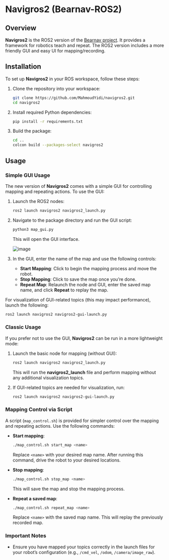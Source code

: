 # Navigros2 (Bearnav-ROS2)

## Overview

**Navigros2** is the ROS2 version of the [Bearnav project](https://github.com/LCAS/bearnav2). It provides a framework for robotics teach and repeat. The ROS2 version includes a more friendly GUI and easy UI for mapping/recording. 

## Installation

To set up **Navigros2** in your ROS workspace, follow these steps:

1. Clone the repository into your workspace:
    ```bash
    git clone https://github.com/MahmoudYidi/navigros2.git
    cd navigros2
    ```

2. Install required Python dependencies:
    ```bash
    pip install -r requirements.txt
    ```

3. Build the package:
    ```bash
    cd ..
    colcon build --packages-select navigros2
    ```

## Usage

### Simple GUI Usage

The new version of **Navigros2** comes with a simple GUI for controlling mapping and repeating actions. To use the GUI:

1. Launch the ROS2 nodes:
    ```bash
    ros2 launch navigros2 navigros2_launch.py
    ```

2. Navigate to the package directory and run the GUI script:
    ```bash
    python3 map_gui.py
    ```

    This will open the GUI interface.

    ![image](https://github.com/user-attachments/assets/b5106119-949f-49ec-9465-f7faaff218d6)

3. In the GUI, enter the name of the map and use the following controls:
    - **Start Mapping**: Click to begin the mapping process and move the robot.
    - **Stop Mapping**: Click to save the map once you’re done.
    - **Repeat Map**: Relaunch the node and GUI, enter the saved map name, and click **Repeat** to replay the map.

For visualization of GUI-related topics (this may impact performance), launch the following:
```bash
ros2 launch navigros2 navigros2-gui-launch.py
```

### Classic Usage

If you prefer not to use the GUI, **Navigros2** can be run in a more lightweight mode:

1. Launch the basic node for mapping (without GUI):
    ```bash
    ros2 launch navigros2 navigros2_launch.py
    ```

    This will run the **navigros2_launch** file and perform mapping without any additional visualization topics.

2. If GUI-related topics are needed for visualization, run:
    ```bash
    ros2 launch navigros2 navigros2-gui-launch.py
    ```

### Mapping Control via Script

A script (`map_control.sh`) is provided for simpler control over the mapping and repeating actions. Use the following commands:

- **Start mapping**:
    ```bash
    ./map_control.sh start_map <name>
    ```

    Replace `<name>` with your desired map name. After running this command, drive the robot to your desired locations.

- **Stop mapping**:
    ```bash
    ./map_control.sh stop_map <name>
    ```

    This will save the map and stop the mapping process.

- **Repeat a saved map**:
    ```bash
    ./map_control.sh repeat_map <name>
    ```

    Replace `<name>` with the saved map name. This will replay the previously recorded map.

### Important Notes

- Ensure you have mapped your topics correctly in the launch files for your robot’s configuration (e.g., `/cmd_vel`, `/odom`, `/camera/image_raw`).

